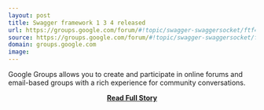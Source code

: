```yaml
---
layout: post
title: Swagger framework 1 3 4 released
url: https://groups.google.com/forum/#!topic/swagger-swaggersocket/ftf45JCNxgo
source: https://groups.google.com/forum/#!topic/swagger-swaggersocket/ftf45JCNxgo
domain: groups.google.com
image: 
---
```


<p>Google Groups allows you to create and participate in online forums and email-based groups with a rich experience for community conversations.</p>
<center><p><a href="https://groups.google.com/forum/#!topic/swagger-swaggersocket/ftf45JCNxgo" style='padding:25px; font-sze:18px; font-weight: bold;'>Read Full Story</a></p></center>
